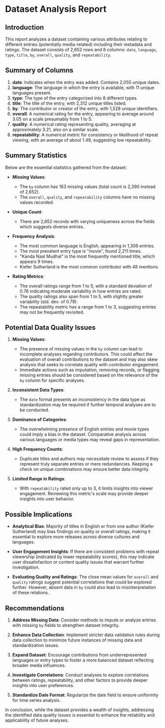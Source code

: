 # Dataset Analysis Report

## Introduction
This report analyzes a dataset containing various attributes relating to different entries (potentially media-related) including their metadata and ratings. The dataset consists of 2,652 rows and 8 columns: `date`, `language`, `type`, `title`, `by`, `overall`, `quality`, and `repeatability`. 

## Summary of Columns

1. **date**: Indicates when the entry was added. Contains 2,055 unique dates.
2. **language**: The language in which the entry is available, with 11 unique languages present.
3. **type**: The type of the entry categorized into 8 different types.
4. **title**: The title of the entry, with 2,312 unique titles listed.
5. **by**: The contributor or creator of the entry, with 1,528 unique identifiers.
6. **overall**: A numerical rating for the entry, appearing to average around 3.05 on a scale presumably from 1 to 5.
7. **quality**: A numerical rating representing quality, averaging at approximately 3.21, also on a similar scale.
8. **repeatability**: A numerical metric for consistency or likelihood of repeat viewing, with an average of about 1.49, suggesting low repeatability.

## Summary Statistics
Below are the essential statistics gathered from the dataset:

- **Missing Values**: 
  - The `by` column has 163 missing values (total count is 2,390 instead of 2,652).
  - The `overall`, `quality`, and `repeatability` columns have no missing values recorded.

- **Unique Count**:
  - There are 2,652 records with varying uniqueness across the fields which suggests diverse entries.

- **Frequency Analysis**:
  - The most common language is English, appearing in 1,306 entries.
  - The most prevalent entry type is "movie", found 2,211 times. 
  - "Kanda Naal Mudhal" is the most frequently mentioned title, which appears 9 times.
  - Kiefer Sutherland is the most common contributor with 48 mentions.

- **Rating Metrics**:
  - The overall ratings range from 1 to 5, with a standard deviation of 0.76 indicating moderate variability in how entries are rated.
  - The quality ratings also span from 1 to 5, with slightly greater variability (std. dev. of 0.79).
  - The repeatability metric has a range from 1 to 3, suggesting entries may not be frequently revisited.

## Potential Data Quality Issues

1. **Missing Values**:
   - The presence of missing values in the `by` column can lead to incomplete analyses regarding contributors. This could affect the evaluation of overall contributions to the dataset and may also skew analysis that seeks to correlate quality with contributor engagement. 
   - Immediate actions such as imputation, removing records, or flagging missing entries should be considered based on the relevance of the `by` column for specific analyses.

2. **Inconsistent Data Types**:
   - The `date` format presents an inconsistency in the data type as standardization may be required if further temporal analyses are to be conducted.

3. **Dominance of Categories**:
   - The overwhelming presence of English entries and movie types could imply a bias in the dataset. Comparative analysis across various languages or media types may reveal gaps in representation.

4. **High Frequency Counts**:
   - Duplicate titles and authors may necessitate review to assess if they represent truly separate entries or mere redundancies. Keeping a check on unique combinations may ensure better data integrity.

5. **Limited Range in Ratings**:
   - With `repeatability` rated only up to 3, it limits insights into viewer engagement. Reviewing this metric's scale may provide deeper insights into user behavior.

## Possible Implications

- **Analytical Bias**: Majority of titles in English or from one author (Kiefer Sutherland) may bias findings on quality or overall ratings, making it essential to explore more releases across diverse cultures and languages.

- **User Engagement Insights**: If there are consistent problems with repeat viewership (indicated by lower repeatability scores), this may indicate user dissatisfaction or content quality issues that warrant further investigation.

- **Evaluating Quality and Ratings**: The close mean values for `overall` and `quality` ratings suggest potential correlations that could be explored further. However, absent data in `by` could also lead to misinterpretation of these relations.

## Recommendations

1. **Address Missing Data**: Consider methods to impute or analyze entries with missing `by` fields to strengthen dataset integrity.
   
2. **Enhance Data Collection**: Implement stricter data validation rules during data collection to minimize future instances of missing data and standardization issues.

3. **Expand Dataset**: Encourage contributions from underrepresented languages or entry types to foster a more balanced dataset reflecting broader media influences.

4. **Investigate Correlations**: Conduct analyses to explore correlations between ratings, repeatability, and other factors to provide deeper insights into user preferences.

5. **Standardize Date Format**: Regularize the date field to ensure uniformity for time series analysis.

In conclusion, while the dataset provides a wealth of insights, addressing the identified data quality issues is essential to enhance the reliability and applicability of future analyses.